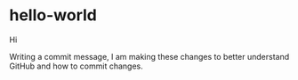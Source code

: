 # hello-world


Hi

Writing a commit message, I am making these changes to better understand GitHub and how to commit changes.
